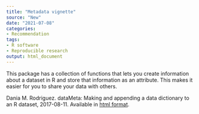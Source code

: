 ```yaml
---
title: "Metadata vignette"
source: "New"
date: "2021-07-08"
categories:
- Recommendation
tags:
- R software
- Reproducible research
output: html_document
---
```


This package has a collection of functions that lets you create information about a dataset in R and store that information as an attribute. This makes it easier for you to share your data with others.

<!--more-->

Dania M. Rodriguez. dataMeta: Making and appending a data dictionary to an R dataset, 2017-08-11. Available in [html format][rod1].

[rod1]: https://cran.r-project.org/web/packages/dataMeta/vignettes/dataMeta_Vignette.html
